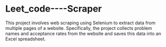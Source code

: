 # Leet_code----Scraper
This project involves web scraping using Selenium to extract data from multiple pages of a website. Specifically, the project collects problem names and acceptance rates from the website and saves this data into an Excel spreadsheet.
